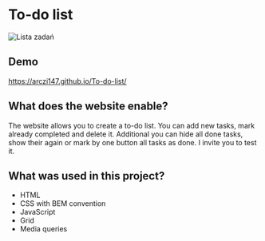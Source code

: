 # To-do list

![Lista zadań](https://github.com/arczi147/To-do-list/assets/128419757/82685a7c-4008-4d54-8ed3-c5f7cbb358bb)

## Demo

https://arczi147.github.io/To-do-list/

## What does the website enable?

The website allows you to create a to-do list. You can add new tasks, mark already completed and delete it. Additional you can hide all done tasks, show their again or mark by one button all tasks as done. I invite you to test it.

## What was used in this project?

- HTML
- CSS with BEM convention
- JavaScript
- Grid
- Media queries




